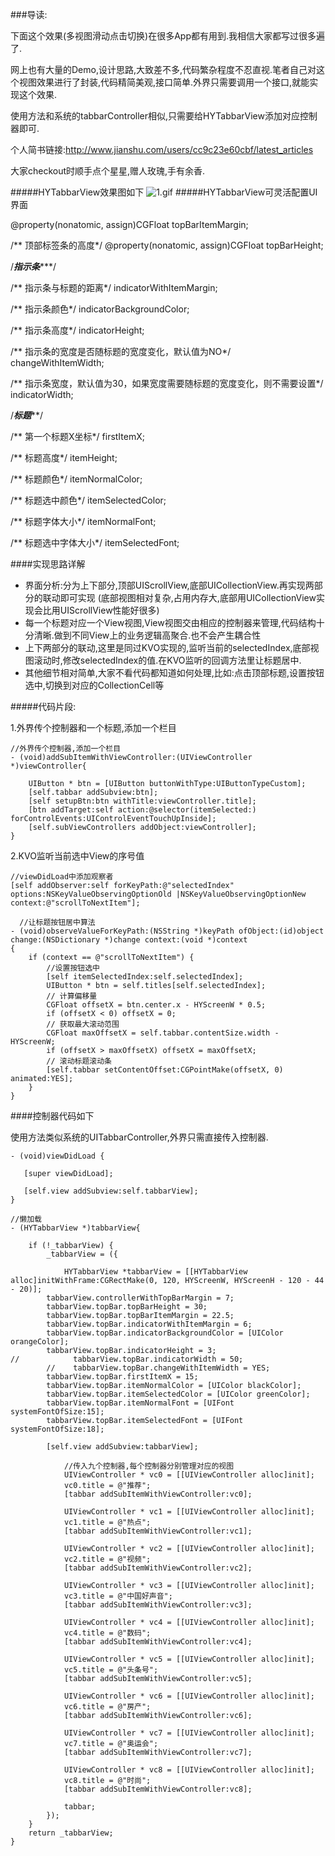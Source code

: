 ###导读:

下面这个效果(多视图滑动点击切换)在很多App都有用到.我相信大家都写过很多遍了.

网上也有大量的Demo,设计思路,大致差不多,代码繁杂程度不忍直视.笔者自己对这个视图效果进行了封装,代码精简美观,接口简单.外界只需要调用一个接口,就能实现这个效果.

使用方法和系统的tabbarController相似,只需要给HYTabbarView添加对应控制器即可.

个人简书链接:http://www.jianshu.com/users/cc9c23e60cbf/latest_articles

大家checkout时顺手点个星星,赠人玫瑰,手有余香.

#####HYTabbarView效果图如下
![1.gif](http://chuantu.biz/t5/30/1471921557x2031068758.gif) 
#####HYTabbarView可灵活配置UI界面

@property(nonatomic, assign)CGFloat topBarItemMargin;

/** 顶部标签条的高度*/
@property(nonatomic, assign)CGFloat topBarHeight;


/***********指示条**************/

/** 指示条与标题的距离*/
indicatorWithItemMargin;

/** 指示条颜色*/
indicatorBackgroundColor;

/** 指示条高度*/
indicatorHeight;

/** 指示条的宽度是否随标题的宽度变化，默认值为NO*/
changeWithItemWidth;

/** 指示条宽度，默认值为30，如果宽度需要随标题的宽度变化，则不需要设置*/
indicatorWidth;


/***************标题*****************/

/** 第一个标题X坐标*/
firstItemX;

/** 标题高度*/
itemHeight;

/** 标题颜色*/
itemNormalColor;

/** 标题选中颜色*/
itemSelectedColor;

/** 标题字体大小*/
itemNormalFont;

/** 标题选中字体大小*/
itemSelectedFont;


####实现思路详解
- 界面分析:分为上下部分,顶部UIScrollView,底部UICollectionView.再实现两部分的联动即可实现 (底部视图相对复杂,占用内存大,底部用UICollectionView实现会比用UIScrollView性能好很多)
- 每一个标题对应一个View视图,View视图交由相应的控制器来管理,代码结构十分清晰.做到不同View上的业务逻辑高聚合.也不会产生耦合性
- 上下两部分的联动,这里是同过KVO实现的,监听当前的selectedIndex,底部视图滚动时,修改selectedIndex的值.在KVO监听的回调方法里让标题居中.
- 其他细节相对简单,大家不看代码都知道如何处理,比如:点击顶部标题,设置按钮选中,切换到对应的CollectionCell等

#####代码片段:

1.外界传个控制器和一个标题,添加一个栏目

	//外界传个控制器,添加一个栏目
	- (void)addSubItemWithViewController:(UIViewController *)viewController{
	    
	    UIButton * btn = [UIButton buttonWithType:UIButtonTypeCustom];
	    [self.tabbar addSubview:btn];
	    [self setupBtn:btn withTitle:viewController.title];
	    [btn addTarget:self action:@selector(itemSelected:) forControlEvents:UIControlEventTouchUpInside];
	    [self.subViewControllers addObject:viewController];
	}	
2.KVO监听当前选中View的序号值
        
    //viewDidLoad中添加观察者
	[self addObserver:self forKeyPath:@"selectedIndex" options:NSKeyValueObservingOptionOld |NSKeyValueObservingOptionNew context:@"scrollToNextItem"];

      //让标题按钮居中算法
	- (void)observeValueForKeyPath:(NSString *)keyPath ofObject:(id)object change:(NSDictionary *)change context:(void *)context
	{
	    if (context == @"scrollToNextItem") {
	        //设置按钮选中
	        [self itemSelectedIndex:self.selectedIndex];
	        UIButton * btn = self.titles[self.selectedIndex];
	        // 计算偏移量
	        CGFloat offsetX = btn.center.x - HYScreenW * 0.5;
	        if (offsetX < 0) offsetX = 0;
	        // 获取最大滚动范围
	        CGFloat maxOffsetX = self.tabbar.contentSize.width - HYScreenW;
	        if (offsetX > maxOffsetX) offsetX = maxOffsetX;
	        // 滚动标题滚动条
	        [self.tabbar setContentOffset:CGPointMake(offsetX, 0) animated:YES];
	    }
	}

####控制器代码如下

使用方法类似系统的UITabbarController,外界只需直接传入控制器.

	- (void)viewDidLoad {
	   
	   [super viewDidLoad];
	
	   [self.view addSubview:self.tabbarView];
	}
		
	//懒加载
	- (HYTabbarView *)tabbarView{
	    
	    if (!_tabbarView) {
	        _tabbarView = ({
	            
	            HYTabbarView *tabbarView = [[HYTabbarView alloc]initWithFrame:CGRectMake(0, 120, HYScreenW, HYScreenH - 120 - 44 - 20)];
		    tabbarView.controllerWithTopBarMargin = 7;
		    tabbarView.topBar.topBarHeight = 30;
		    tabbarView.topBar.topBarItemMargin = 22.5;
		    tabbarView.topBar.indicatorWithItemMargin = 6;
		    tabbarView.topBar.indicatorBackgroundColor = [UIColor orangeColor];
		    tabbarView.topBar.indicatorHeight = 3;
	//            tabbarView.topBar.indicatorWidth = 50;
		    //    tabbarView.topBar.changeWithItemWidth = YES;
		    tabbarView.topBar.firstItemX = 15;
		    tabbarView.topBar.itemNormalColor = [UIColor blackColor];
		    tabbarView.topBar.itemSelectedColor = [UIColor greenColor];
		    tabbarView.topBar.itemNormalFont = [UIFont systemFontOfSize:15];
		    tabbarView.topBar.itemSelectedFont = [UIFont systemFontOfSize:18];

		    [self.view addSubview:tabbarView];
	            
	            //传入九个控制器,每个控制器分别管理对应的视图
	            UIViewController * vc0 = [[UIViewController alloc]init];
	            vc0.title = @"推荐";
	            [tabbar addSubItemWithViewController:vc0];
	    
	            UIViewController * vc1 = [[UIViewController alloc]init];
	            vc1.title = @"热点";
	            [tabbar addSubItemWithViewController:vc1];
	            
	            UIViewController * vc2 = [[UIViewController alloc]init];
	            vc2.title = @"视频";
	            [tabbar addSubItemWithViewController:vc2];
	            
	            UIViewController * vc3 = [[UIViewController alloc]init];
	            vc3.title = @"中国好声音";
	            [tabbar addSubItemWithViewController:vc3];
	            
	            UIViewController * vc4 = [[UIViewController alloc]init];
	            vc4.title = @"数码";
	            [tabbar addSubItemWithViewController:vc4];
	            
	            UIViewController * vc5 = [[UIViewController alloc]init];
	            vc5.title = @"头条号";
	            [tabbar addSubItemWithViewController:vc5];
	            
	            UIViewController * vc6 = [[UIViewController alloc]init];
	            vc6.title = @"房产";
	            [tabbar addSubItemWithViewController:vc6];
	            
	            UIViewController * vc7 = [[UIViewController alloc]init];
	            vc7.title = @"奥运会";
	            [tabbar addSubItemWithViewController:vc7];
	            
	            UIViewController * vc8 = [[UIViewController alloc]init];
	            vc8.title = @"时尚";
	            [tabbar addSubItemWithViewController:vc8];
	
	            tabbar;
	        });
	    }
	    return _tabbarView;
	}
